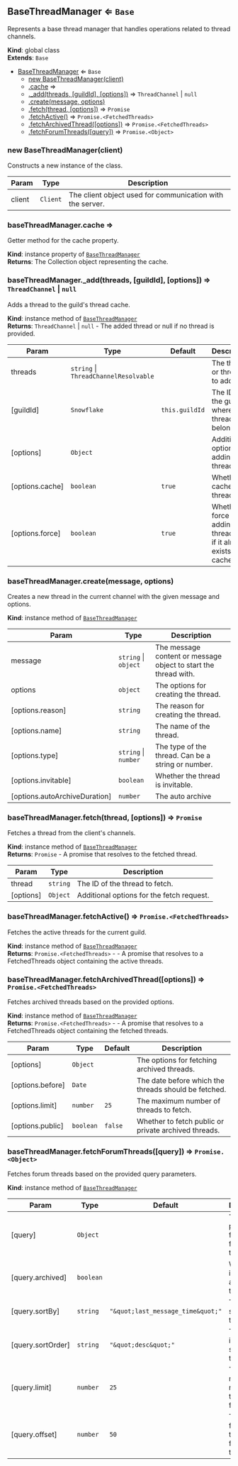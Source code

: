 <a name="BaseThreadManager"></a>

## BaseThreadManager ⇐ <code>Base</code>
Represents a base thread manager that handles operations related to thread channels.

**Kind**: global class  
**Extends**: <code>Base</code>  

* [BaseThreadManager](#BaseThreadManager) ⇐ <code>Base</code>
    * [new BaseThreadManager(client)](#new_BaseThreadManager_new)
    * [.cache](#BaseThreadManager+cache) ⇒
    * [._add(threads, [guildId], [options])](#BaseThreadManager+_add) ⇒ <code>ThreadChannel</code> \| <code>null</code>
    * [.create(message, options)](#BaseThreadManager+create)
    * [.fetch(thread, [options])](#BaseThreadManager+fetch) ⇒ <code>Promise</code>
    * [.fetchActive()](#BaseThreadManager+fetchActive) ⇒ <code>Promise.&lt;FetchedThreads&gt;</code>
    * [.fetchArchivedThread([options])](#BaseThreadManager+fetchArchivedThread) ⇒ <code>Promise.&lt;FetchedThreads&gt;</code>
    * [.fetchForumThreads([query])](#BaseThreadManager+fetchForumThreads) ⇒ <code>Promise.&lt;Object&gt;</code>

<a name="new_BaseThreadManager_new"></a>

### new BaseThreadManager(client)
Constructs a new instance of the class.


| Param | Type | Description |
| --- | --- | --- |
| client | <code>Client</code> | The client object used for communication with the server. |

<a name="BaseThreadManager+cache"></a>

### baseThreadManager.cache ⇒
Getter method for the cache property.

**Kind**: instance property of [<code>BaseThreadManager</code>](#BaseThreadManager)  
**Returns**: The Collection object representing the cache.  
<a name="BaseThreadManager+_add"></a>

### baseThreadManager.\_add(threads, [guildId], [options]) ⇒ <code>ThreadChannel</code> \| <code>null</code>
Adds a thread to the guild's thread cache.

**Kind**: instance method of [<code>BaseThreadManager</code>](#BaseThreadManager)  
**Returns**: <code>ThreadChannel</code> \| <code>null</code> - The added thread or null if no thread is provided.  

| Param | Type | Default | Description |
| --- | --- | --- | --- |
| threads | <code>string</code> \| <code>ThreadChannelResolvable</code> |  | The thread or thread ID to add. |
| [guildId] | <code>Snowflake</code> | <code>this.guildId</code> | The ID of the guild where the thread belongs. |
| [options] | <code>Object</code> |  | Additional options for adding the thread. |
| [options.cache] | <code>boolean</code> | <code>true</code> | Whether to cache the thread. |
| [options.force] | <code>boolean</code> | <code>true</code> | Whether to force adding the thread even if it already exists in the cache. |

<a name="BaseThreadManager+create"></a>

### baseThreadManager.create(message, options)
Creates a new thread in the current channel with the given message and options.

**Kind**: instance method of [<code>BaseThreadManager</code>](#BaseThreadManager)  

| Param | Type | Description |
| --- | --- | --- |
| message | <code>string</code> \| <code>object</code> | The message content or message object to start the thread with. |
| options | <code>object</code> | The options for creating the thread. |
| [options.reason] | <code>string</code> | The reason for creating the thread. |
| [options.name] | <code>string</code> | The name of the thread. |
| [options.type] | <code>string</code> \| <code>number</code> | The type of the thread. Can be a string or number. |
| [options.invitable] | <code>boolean</code> | Whether the thread is invitable. |
| [options.autoArchiveDuration] | <code>number</code> | The auto archive |

<a name="BaseThreadManager+fetch"></a>

### baseThreadManager.fetch(thread, [options]) ⇒ <code>Promise</code>
Fetches a thread from the client's channels.

**Kind**: instance method of [<code>BaseThreadManager</code>](#BaseThreadManager)  
**Returns**: <code>Promise</code> - A promise that resolves to the fetched thread.  

| Param | Type | Description |
| --- | --- | --- |
| thread | <code>string</code> | The ID of the thread to fetch. |
| [options] | <code>Object</code> | Additional options for the fetch request. |

<a name="BaseThreadManager+fetchActive"></a>

### baseThreadManager.fetchActive() ⇒ <code>Promise.&lt;FetchedThreads&gt;</code>
Fetches the active threads for the current guild.

**Kind**: instance method of [<code>BaseThreadManager</code>](#BaseThreadManager)  
**Returns**: <code>Promise.&lt;FetchedThreads&gt;</code> - - A promise that resolves to a FetchedThreads object containing the active threads.  
<a name="BaseThreadManager+fetchArchivedThread"></a>

### baseThreadManager.fetchArchivedThread([options]) ⇒ <code>Promise.&lt;FetchedThreads&gt;</code>
Fetches archived threads based on the provided options.

**Kind**: instance method of [<code>BaseThreadManager</code>](#BaseThreadManager)  
**Returns**: <code>Promise.&lt;FetchedThreads&gt;</code> - - A promise that resolves to a FetchedThreads object containing the fetched threads.  

| Param | Type | Default | Description |
| --- | --- | --- | --- |
| [options] | <code>Object</code> |  | The options for fetching archived threads. |
| [options.before] | <code>Date</code> |  | The date before which the threads should be fetched. |
| [options.limit] | <code>number</code> | <code>25</code> | The maximum number of threads to fetch. |
| [options.public] | <code>boolean</code> | <code>false</code> | Whether to fetch public or private archived threads. |

<a name="BaseThreadManager+fetchForumThreads"></a>

### baseThreadManager.fetchForumThreads([query]) ⇒ <code>Promise.&lt;Object&gt;</code>
Fetches forum threads based on the provided query parameters.

**Kind**: instance method of [<code>BaseThreadManager</code>](#BaseThreadManager)  

| Param | Type | Default | Description |
| --- | --- | --- | --- |
| [query] | <code>Object</code> |  | The query parameters for fetching forum threads. |
| [query.archived] | <code>boolean</code> |  | Whether to include archived threads. |
| [query.sortBy] | <code>string</code> | <code>&quot;\&quot;last_message_time\&quot;&quot;</code> | The field to sort the threads by. |
| [query.sortOrder] | <code>string</code> | <code>&quot;\&quot;desc\&quot;&quot;</code> | The order in which to sort the threads. |
| [query.limit] | <code>number</code> | <code>25</code> | The maximum number of threads to fetch. |
| [query.offset] | <code>number</code> | <code>50</code> | The offset from which to start fetching threads. |

